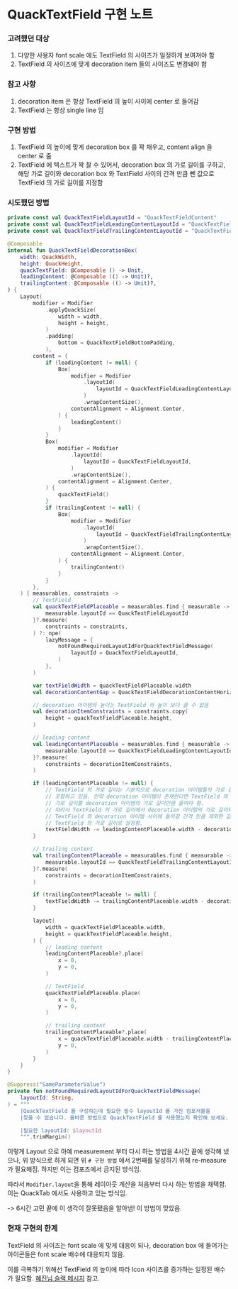 # QuackTextField 구현 노트

### 고려했던 대상

1. 다양한 사용자 font scale 에도 TextField 의 사이즈가 일정하게 보여져야 함
2. TextField 의 사이즈에 맞게 decoration item 들의 사이즈도 변경돼야 함

### 참고 사항

1. decoration item 은 항상 TextField 의 높이 사이에 center 로 들어감
2. TextField 는 항상 single line 임

### 구현 방법

1. TextField 의 높이에 맞게 decoration box 를 꽉 채우고, content align 을 center 로 줌
1. TextField 에 텍스트가 꽉 찰 수 있어서, decoration box 의 가로 길이를 구하고, 해당 가로 길이와 decoration box 와 TextField 사이의
   간격 만큼 뺀 값으로 TextField 의 가로 길이를 지정함

### 시도했던 방법

```kotlin
private const val QuackTextFieldLayoutId = "QuackTextFieldContent"
private const val QuackTextFieldLeadingContentLayoutId = "QuackTextFieldLeadingContent"
private const val QuackTextFieldTrailingContentLayoutId = "QuackTextFieldTrailingContent"

@Composable
internal fun QuackTextFieldDecorationBox(
    width: QuackWidth,
    height: QuackHeight,
    quackTextField: @Composable () -> Unit,
    leadingContent: @Composable (() -> Unit)?,
    trailingContent: @Composable (() -> Unit)?,
) {
    Layout(
        modifier = Modifier
            .applyQuackSize(
                width = width,
                height = height,
            )
            .padding(
                bottom = QuackTextFieldBottomPadding,
            ),
        content = {
            if (leadingContent != null) {
                Box(
                    modifier = Modifier
                        .layoutId(
                            layoutId = QuackTextFieldLeadingContentLayoutId,
                        )
                        .wrapContentSize(),
                    contentAlignment = Alignment.Center,
                ) {
                    leadingContent()
                }
            }
            Box(
                modifier = Modifier
                    .layoutId(
                        layoutId = QuackTextFieldLayoutId,
                    )
                    .wrapContentSize(),
                contentAlignment = Alignment.Center,
            ) {
                quackTextField()
            }
            if (trailingContent != null) {
                Box(
                    modifier = Modifier
                        .layoutId(
                            layoutId = QuackTextFieldTrailingContentLayoutId,
                        )
                        .wrapContentSize(),
                    contentAlignment = Alignment.Center,
                ) {
                    trailingContent()
                }
            }
        },
    ) { measurables, constraints ->
        // TextField
        val quackTextFieldPlaceable = measurables.find { measurable ->
            measurable.layoutId == QuackTextFieldLayoutId
        }?.measure(
            constraints = constraints,
        ) ?: npe(
            lazyMessage = {
                notFoundRequiredLayoutIdForQuackTextFieldMessage(
                    layoutId = QuackTextFieldLayoutId,
                )
            },
        )

        var textFieldWidth = quackTextFieldPlaceable.width
        val decorationContentGap = QuackTextFieldDecorationContentHorizontalPadding.roundToPx()

        // decoration 아이템의 높이는 TextField 의 높이 보다 클 수 없음
        val decorationItemConstraints = constraints.copy(
            height = quackTextFieldPlaceable.height,
        )

        // leading content
        val leadingContentPlaceable = measurables.find { measurable ->
            measurable.layoutId == QuackTextFieldLeadingContentLayoutId
        }?.measure(
            constraints = decorationItemConstraints,
        )

        if (leadingContentPlaceable != null) {
            // TextField 의 가로 길이는 기본적으로 decoration 아이템들의 가로 길이를
            // 포함하고 있음. 만약 decoration 아이템이 존재한다면 TextField 의
            // 가로 길이를 decoration 아이템의 가로 길이만큼 줄여야 함.
            // 따라서 TextField 의 가로 길이에서 decoration 아이템의 가로 길이와
            // TextField 와 decoration 아이템 사이에 들어갈 간격 만큼 제외한 값으로
            // TextField 의 가로 길이로 설정함.
            textFieldWidth -= leadingContentPlaceable.width - decorationContentGap
        }

        // trailing content
        val trailingContentPlaceable = measurables.find { measurable ->
            measurable.layoutId == QuackTextFieldTrailingContentLayoutId
        }?.measure(
            constraints = decorationItemConstraints,
        )

        if (trailingContentPlaceable != null) {
            textFieldWidth -= trailingContentPlaceable.width - decorationContentGap
        }

        layout(
            width = quackTextFieldPlaceable.width,
            height = quackTextFieldPlaceable.height,
        ) {
            // leading content
            leadingContentPlaceable?.place(
                x = 0,
                y = 0,
            )

            // TextField
            quackTextFieldPlaceable.place(
                x = 0,
                y = 0,
            )

            // trailing content
            trailingContentPlaceable?.place(
                x = quackTextFieldPlaceable.width - trailingContentPlaceable.width,
                y = 0,
            )
        }
    }
}

@Suppress("SameParameterValue")
private fun notFoundRequiredLayoutIdForQuackTextFieldMessage(
    layoutId: String,
) = """
    |QuackTextField 를 구성하는데 필요한 필수 layoutId 를 가진 컴포저블을
    |찾을 수 없습니다. 올바른 방법으로 QuackTextField 를 사용했는지 확인해 보세요.

    |필요한 layoutId: $layoutId
    """.trimMargin()
```

이렇게 Layout 으로 아예 measurement 부터 다시 하는 방법을 4시간 끝에 생각해 냈으나, 위 방식으로 하게 되면 위 `# 구현 방법` 에서 2번째를 달성하기 위해
re-measure 가 필요해짐. 하지만 이는 컴포즈에서 금지된 방식임.

따라서 `Modifier.layout`을 통해 레이아웃 계산을 처음부터 다시 하는 방법을 채택함. 이는 QuackTab 에서도 사용하고 있는 방식임.

-> 6시간 고민 끝에 이 생각이 잘못됐음을 알아냄! 이 방법이 맞았음.

### 현재 구현의 한계

TextField 의 사이즈는 font scale 에 맞게 대응이 되나, decoration box 에 들어가는 아이콘들은 font scale 배수에 대응되지 않음.

이를 극복하기 위해선 TextField 의 높이에 따라 Icon 사이즈를 증가하는 일정된 배수가
필요함. [혜진님 슬랙 메시지](https://sungbinland.slack.com/archives/C03CM18M529/p1662186262016929?thread_ts=1662181872.638669&cid=C03CM18M529)
참고.
